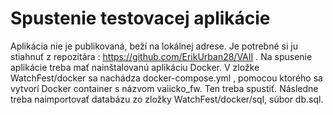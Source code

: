 # Spustenie testovacej aplikácie
Aplikácia nie je publikovaná, beží na lokálnej adrese. Je potrebné si ju stiahnuť z repozitára : https://github.com/ErikUrban28/VAII  . Na spusenie aplikácie treba mať nainštalovanú aplikáciu Docker. V zložke WatchFest/docker sa nachádza docker-compose.yml , pomocou ktorého sa vytvorí Docker container s názvom vaiicko_fw. Ten treba spustiť. Následne treba naimportovať databázu zo zložky WatchFest/docker/sql, súbor db.sql.
